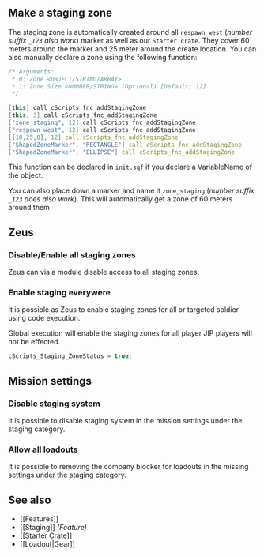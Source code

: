 ## Make a staging zone
The staging zone is automatically created around all `respawn_west` (_number suffix `_123` also work_) marker as well as our `Starter crate`. They cover 60 meters around the marker and 25 meter around the create location.
You can also manually declare a zone using the following function:
```cpp
/* Arguments:
 * 0: Zone <OBJECT/STRING/ARRAY>
 * 1: Zone Size <NUMBER/STRING> (Optional) [Default; 12]
 */

[this] call cScripts_fnc_addStagingZone
[this, 3] call cScripts_fnc_addStagingZone
["zone_staging", 12] call cScripts_fnc_addStagingZone
["respawn_west", 12] call cScripts_fnc_addStagingZone
[[10,25,0], 12] call cScripts_fnc_addStagingZone
["ShapedZoneMarker", "RECTANGLE"] call cScripts_fnc_addStagingZone
["ShapedZoneMarker", "ELLIPSE"] call cScripts_fnc_addStagingZone
```
This function can be declared in `init.sqf` if you declare a VariableName of the object.

You can also place down a marker and name it `zone_staging` (_number suffix `_123` does also work_). This will automatically get a zone of 60 meters around them

## Zeus
### Disable/Enable all staging zones
Zeus can via a module disable access to all staging zones.

### Enable staging everywere
It is possible as Zeus to enable staging zones for all or targeted soldier using code execution.

Global execution will enable the staging zones for all player JIP players will not be effected.

```hpp
cScripts_Staging_ZoneStatus = true;
```
## Mission settings
### Disable staging system
It is possible to disable staging system in the mission settings under the staging category.

### Allow all loadouts
It is possible to removing the company blocker for loadouts in the missing settings under the staging category.

## See also
- [[Features]]
- [[Staging]] _(Feature)_
- [[Starter Crate]]
- [[Loadout|Gear]]
